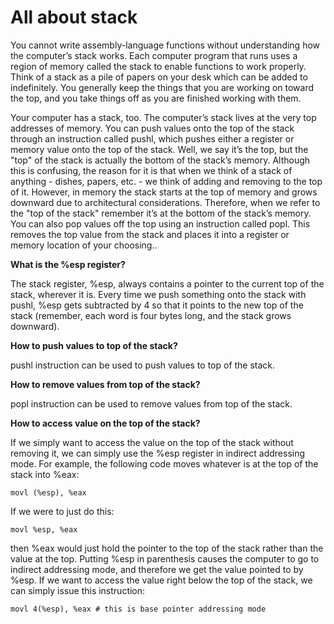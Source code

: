 # All about stack

You cannot write assembly-language functions without understanding how the
computer’s stack works. Each computer program that runs uses a region of
memory called the stack to enable functions to work properly. Think of a stack as
a pile of papers on your desk which can be added to indefinitely. You generally
keep the things that you are working on toward the top, and you take things off as
you are finished working with them.

Your computer has a stack, too. The computer’s stack lives at the very top
addresses of memory. You can push values onto the top of the stack through an
instruction called pushl, which pushes either a register or memory value onto the
top of the stack. Well, we say it’s the top, but the "top" of the stack is actually the
bottom of the stack’s memory. Although this is confusing, the reason for it is that
when we think of a stack of anything - dishes, papers, etc. - we think of adding
and removing to the top of it. However, in memory the stack starts at the top of
memory and grows downward due to architectural considerations. Therefore,
when we refer to the "top of the stack" remember it’s at the bottom of the stack’s
memory. You can also pop values off the top using an instruction called popl.
This removes the top value from the stack and places it into a register or memory
location of your choosing..

**What is the %esp register?**

The stack register, %esp, always contains a pointer to the current top of the stack, wherever it is.
Every time we push something onto the stack with pushl, %esp gets subtracted
by 4 so that it points to the new top of the stack (remember, each word is four
bytes long, and the stack grows downward).


**How to push values to top of the stack?**

pushl instruction can be used to push values to top of the stack.

**How to remove values from top of the stack?**

popl instruction can be used to remove values from top of the stack.

**How to access value on the top of the stack?**


If we simply want to access the value on the top of the stack without removing it,
we can simply use the %esp register in indirect addressing mode. For example, the
following code moves whatever is at the top of the stack into %eax:

```movl (%esp), %eax```

If we were to just do this:

```movl %esp, %eax```

then %eax would just hold the pointer to the top of the stack rather than the value
at the top. Putting %esp in parenthesis causes the computer to go to indirect
addressing mode, and therefore we get the value pointed to by %esp. If we want to
access the value right below the top of the stack, we can simply issue this
instruction:

```movl 4(%esp), %eax # this is base pointer addressing mode ``` 